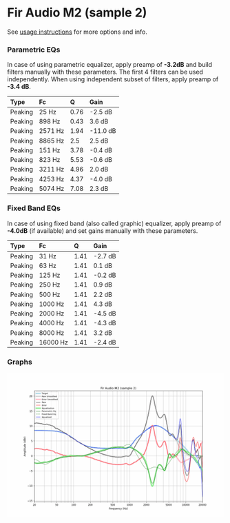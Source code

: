 # Fir Audio M2 (sample 2)
See [usage instructions](https://github.com/jaakkopasanen/AutoEq#usage) for more options and info.

### Parametric EQs
In case of using parametric equalizer, apply preamp of **-3.2dB** and build filters manually
with these parameters. The first 4 filters can be used independently.
When using independent subset of filters, apply preamp of **-3.4 dB**.

| Type    | Fc      |    Q | Gain     |
|:--------|:--------|:-----|:---------|
| Peaking | 25 Hz   | 0.76 | -2.5 dB  |
| Peaking | 898 Hz  | 0.43 | 3.6 dB   |
| Peaking | 2571 Hz | 1.94 | -11.0 dB |
| Peaking | 8865 Hz | 2.5  | 2.5 dB   |
| Peaking | 151 Hz  | 3.78 | -0.4 dB  |
| Peaking | 823 Hz  | 5.53 | -0.6 dB  |
| Peaking | 3211 Hz | 4.96 | 2.0 dB   |
| Peaking | 4253 Hz | 4.37 | -4.0 dB  |
| Peaking | 5074 Hz | 7.08 | 2.3 dB   |

### Fixed Band EQs
In case of using fixed band (also called graphic) equalizer, apply preamp of **-4.0dB**
(if available) and set gains manually with these parameters.

| Type    | Fc       |    Q | Gain    |
|:--------|:---------|:-----|:--------|
| Peaking | 31 Hz    | 1.41 | -2.7 dB |
| Peaking | 63 Hz    | 1.41 | 0.1 dB  |
| Peaking | 125 Hz   | 1.41 | -0.2 dB |
| Peaking | 250 Hz   | 1.41 | 0.9 dB  |
| Peaking | 500 Hz   | 1.41 | 2.2 dB  |
| Peaking | 1000 Hz  | 1.41 | 4.3 dB  |
| Peaking | 2000 Hz  | 1.41 | -4.5 dB |
| Peaking | 4000 Hz  | 1.41 | -4.3 dB |
| Peaking | 8000 Hz  | 1.41 | 3.2 dB  |
| Peaking | 16000 Hz | 1.41 | -2.4 dB |

### Graphs
![](./Fir%20Audio%20M2%20(sample%202).png)